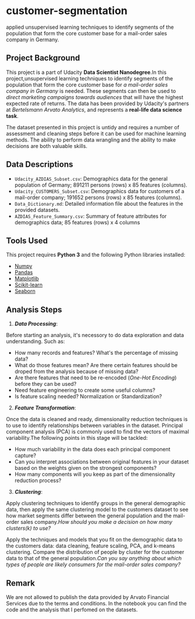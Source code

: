 # customer-segmentation
 applied unsupervised learning techniques to identify segments of the population that form the core customer base for a mail-order sales company in Germany.
 
 ## Project Background
This project is a part of Udacity <strong>Data Scientist Nanodegree</strong>.In this project,unsupervised learning techniques to identify segments of the population that form the core customer base for _a mail-order sales company in Germany_ is needed. These segments can then be used to _direct marketing campaigns towards audiences_ that will have the highest expected rate of returns. The data has been provided by Udacity's partners at _Bertelsmann Arvato Analytics_, and represents a <strong>real-life data science task</strong>.

The dataset presented in this project is untidy and requires a number of assessment and cleaning steps before it can be used for machine learning methods. The ability to perform data wrangling and the ability to make decisions are both valuable skills.
 
 ## Data Descriptions
 * `Udacity_AZDIAS_Subset.csv`: Demographics data for the general population of Germany; 891211 persons (rows) x 85 features (columns).
 * `Udacity_CUSTOMERS_Subset.csv`: Demographics data for customers of a mail-order company; 191652 persons (rows) x 85 features (columns).
 * `Data_Dictionary.md`: Detailed information file about the features in the provided datasets.
 * `AZDIAS_Feature_Summary.csv`: Summary of feature attributes for demographics data; 85 features (rows) x 4 columns
 
 ## Tools Used
 This project requires <strong>Python 3</strong> and the following Python libraries installed:
 * [Numpy](http://www.numpy.org/)
 * [Pandas](http://pandas.pydata.org/)
 * [Matplotlib](https://matplotlib.org/)
 * [Scikit-learn](https://scikit-learn.org/stable/)
 * [Seaborn](https://seaborn.pydata.org/)
 
 ## Analysis Steps
 1. <strong>_Data Processing_</strong>: 
 
 Before starting an analysis, it's necessory to do data exploration and data understanding. Such as:
* How many records and features? What's the percentage of missing data? 
* What do those features mean? Are there certain features should be droped from the analysis because of missing data? 
* Are there features that need to be re-encoded (_One-Hot Encoding_) before they can be used? 
* Need feature engineering to create some useful columns?
* Is feature scaling needed? Normalization or Standardization?

2. <strong>_Feature Transformation_</strong>: 

Once the data is cleaned and ready, dimensionality reduction techniques is to use to identify relationships between variables in the dataset. Principal component analysis (PCA) is commonly used to find the vectors of maximal variability.The following points in this stage will be tackled:
* How much variability in the data does each principal component capture? 
* Can you interpret associations between original features in your dataset based on the weights given on the strongest components? 
* How many components will you keep as part of the dimensionality reduction process? 

3. <strong>_Clustering_</strong>: 

Apply clustering techniques to identify groups in the general demographic data, then apply the same clustering model to the customers dataset to see how market segments differ between the general population and the mail-order sales company._How should you make a decision on how many clusters(k) to use?_

Apply the techniques and models that you fit on the demographic data to the customers data: data cleaning, feature scaling, PCA, and k-means clustering. Compare the distribution of people by cluster for the customer data to that of the general population._Can you say anything about which types of people are likely consumers for the mail-order sales company?_
 
 ## Remark
 We are not allowed to publish the data provided by Arvato Financial Services due to the terms and conditions. In the notebook you can find the code and the analysis that I perfomed on the datasets.
 
